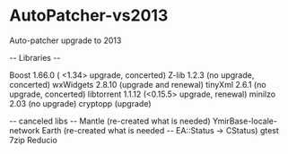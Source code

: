 # AutoPatcher-vs2013
Auto-patcher upgrade to 2013

-- Libraries --

Boost 1.66.0 ( <1.34> upgrade, concerted)
Z-lib 1.2.3 (no upgrade, concerted)
wxWidgets 2.8.10 (upgrade and renewal)
tinyXml 2.6.1 (no upgrade, concerted)
libtorrent 1.1.12 (<0.15.5> upgrade, renewal)
minilzo 2.03 (no upgrade)
cryptopp (upgrade)

-- canceled libs --
Mantle (re-created what is needed)
YmirBase-locale-network
Earth (re-created what is needed -- EA::Status -> CStatus)
gtest
7zip
Reducio
